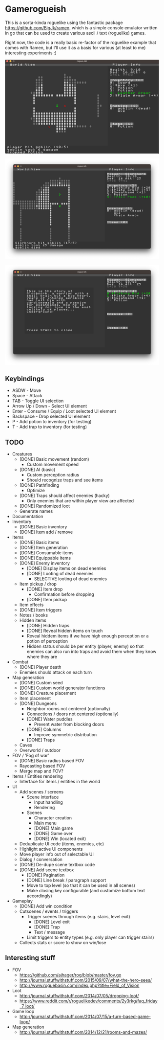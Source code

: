 # Gamerogueish

This is a sorta-kinda roguelike using the fantastic package https://github.com/BigJk/ramen, which is a simple console emulator written in go that can be used to create various ascii / text (roguelike) games.

Right now, the code is a really basic re-factor of the roguelike example that comes with Ramen, but I'll use it as a basis for various (at least to me) interesting experiments :)


![alt text](https://raw.githubusercontent.com/Flokey82/go_gens/master/gamerogueish/images/rgb.png "rogue-ish")

![alt text](https://raw.githubusercontent.com/Flokey82/go_gens/master/gamerogueish/images/rgb2.png "next to the exit")

![alt text](https://raw.githubusercontent.com/Flokey82/go_gens/master/gamerogueish/images/rgb3.png "story panel")

## Keybindings

* ASDW - Move
* Space - Attack
* TAB - Toggle UI selection
* Arrow Up / Down - Select UI element
* Enter - Consume / Equip / Loot selected UI element
* Backspace - Drop selected UI element
* P - Add potion to inventory (for testing)
* T - Add trap to inventory (for testing)

## TODO

* Creatures
  * [DONE] Basic movement (random)
    * Custom movement speed
  * [DONE] AI (basic)
    * Custom perception radius
    * Should recognize traps and see items
  * [DONE] Pathfinding
    * Optimize
  * [DONE] Traps should affect enemies (hacky)
    * Only enemies that are within player view are affected
  * [DONE] Randomized loot
  * Generate names
* Documentation
* Inventory
  * [DONE] Basic inventory
  * [DONE] Item add / remove
* Items
  * [DONE] Basic items
  * [DONE] Item generation
  * [DONE] Consumable items
  * [DONE] Equippable items
  * [DONE] Enemy inventory
    * [DONE] Display items on dead enemies
    * [DONE] Looting of dead enemies
      * SELECTIVE looting of dead enemies
  * Item pickup / drop
    * [DONE] Item drop
      * Confirmation before dropping
    * [DONE] Item pickup
  * Item effects
  * [DONE] Item triggers
  * Notes / books
  * Hidden items
    * [DONE] Hidden traps
    * [DONE] Reveal hidden items on touch
    * Reveal hiddem items if we have high enough perception or a potion of perception
    * Hidden status should be per entity (player, enemy) so that enemies can also run into traps and avoid them when they know where they are
* Combat
  * [DONE] Player death
  * Enemies should attack on each turn
* Map generation
  * [DONE] Custom seed
  * [DONE] Custom world generator functions
  * [DONE] Creature placement
  * Item placement
  * [DONE] Dungeons
    * Neighbor rooms not centered (optionally)
    * Connections / doors not centered (optionally)
    * [DONE] Water puddles
      * Prevent water from blocking doors
    * [DONE] Columns
      * Improve symmetric distribution
    * [DONE] Traps
  * Caves
  * Overworld / outdoor
* FOV / 'Fog of war'
  * [DONE] Basic radius based FOV
  * Raycasting based FOV
  * Merge map and FOV?
* Items / Entities rendering
  * Interface for items / entities in the world
* UI
  * Add scenes / screens
    * Scene interface
      * Input handling
      * Rendering
    * Scenes
      * Character creation
      * Main menu
      * [DONE] Main game
      * [DONE] Game over
      * [DONE] Win (located exit)
  * Deduplicate UI code (items, enemies, etc)
  * Highlight active UI components
  * Move player info out of selectable UI
  * Dialog / conversation
  * [DONE] De-dupe scene textbox code
  * [DONE] Add scene textbox
    * [DONE] Pagination
    * [DONE] Line break / paragraph support
    * Move to top level (so that it can be used in all scenes)
    * Make closing key configurable (and customize bottom text accordingly)
* Gameplay
  * [DONE] Add win condition
  * Cutscenes / events / triggers
    * Trigger scenes through items (e.g. stairs, level exit)
      * [DONE] Level exit
      * [DONE] Trap
      * Text / message
    * Limit triggers to entity types (e.g. only player can trigger stairs)
  * Collects stats or score to show on win/lose

## Interesting stuff

* FOV
  * https://github.com/ajhager/rog/blob/master/fov.go
  * http://journal.stuffwithstuff.com/2015/09/07/what-the-hero-sees/
  * http://www.roguebasin.com/index.php?title=Field_of_Vision
* Loot
  * http://journal.stuffwithstuff.com/2014/07/05/dropping-loot/
  * https://www.reddit.com/r/roguelikedev/comments/2y3rkg/faq_friday_7_loot/
* Game loop
  * http://journal.stuffwithstuff.com/2014/07/15/a-turn-based-game-loop/
* Map generation
  * http://journal.stuffwithstuff.com/2014/12/21/rooms-and-mazes/